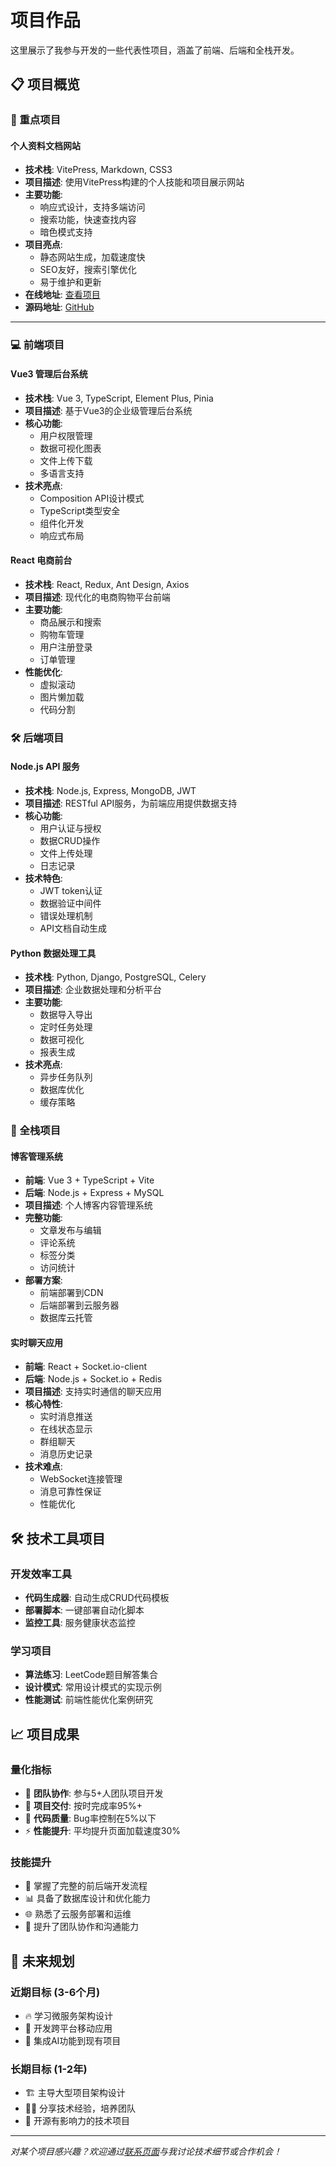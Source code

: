 # 项目作品

这里展示了我参与开发的一些代表性项目，涵盖了前端、后端和全栈开发。

## 📋 项目概览

### 🌟 重点项目

#### 个人资料文档网站
- **技术栈**: VitePress, Markdown, CSS3
- **项目描述**: 使用VitePress构建的个人技能和项目展示网站
- **主要功能**: 
  - 响应式设计，支持多端访问
  - 搜索功能，快速查找内容
  - 暗色模式支持
- **项目亮点**: 
  - 静态网站生成，加载速度快
  - SEO友好，搜索引擎优化
  - 易于维护和更新
- **在线地址**: [查看项目](#)
- **源码地址**: [GitHub](#)

---

### 💻 前端项目

#### Vue3 管理后台系统
- **技术栈**: Vue 3, TypeScript, Element Plus, Pinia
- **项目描述**: 基于Vue3的企业级管理后台系统
- **核心功能**:
  - 用户权限管理
  - 数据可视化图表
  - 文件上传下载
  - 多语言支持
- **技术亮点**:
  - Composition API设计模式
  - TypeScript类型安全
  - 组件化开发
  - 响应式布局

#### React 电商前台
- **技术栈**: React, Redux, Ant Design, Axios
- **项目描述**: 现代化的电商购物平台前端
- **主要功能**:
  - 商品展示和搜索
  - 购物车管理
  - 用户注册登录
  - 订单管理
- **性能优化**:
  - 虚拟滚动
  - 图片懒加载
  - 代码分割

### 🛠️ 后端项目

#### Node.js API 服务
- **技术栈**: Node.js, Express, MongoDB, JWT
- **项目描述**: RESTful API服务，为前端应用提供数据支持
- **核心功能**:
  - 用户认证与授权
  - 数据CRUD操作
  - 文件上传处理
  - 日志记录
- **技术特色**:
  - JWT token认证
  - 数据验证中间件
  - 错误处理机制
  - API文档自动生成

#### Python 数据处理工具
- **技术栈**: Python, Django, PostgreSQL, Celery
- **项目描述**: 企业数据处理和分析平台
- **主要功能**:
  - 数据导入导出
  - 定时任务处理
  - 数据可视化
  - 报表生成
- **技术亮点**:
  - 异步任务队列
  - 数据库优化
  - 缓存策略

### 🚀 全栈项目

#### 博客管理系统
- **前端**: Vue 3 + TypeScript + Vite
- **后端**: Node.js + Express + MySQL
- **项目描述**: 个人博客内容管理系统
- **完整功能**:
  - 文章发布与编辑
  - 评论系统
  - 标签分类
  - 访问统计
- **部署方案**:
  - 前端部署到CDN
  - 后端部署到云服务器
  - 数据库云托管

#### 实时聊天应用
- **前端**: React + Socket.io-client
- **后端**: Node.js + Socket.io + Redis
- **项目描述**: 支持实时通信的聊天应用
- **核心特性**:
  - 实时消息推送
  - 在线状态显示
  - 群组聊天
  - 消息历史记录
- **技术难点**:
  - WebSocket连接管理
  - 消息可靠性保证
  - 性能优化

## 🛠️ 技术工具项目

### 开发效率工具
- **代码生成器**: 自动生成CRUD代码模板
- **部署脚本**: 一键部署自动化脚本
- **监控工具**: 服务健康状态监控

### 学习项目
- **算法练习**: LeetCode题目解答集合
- **设计模式**: 常用设计模式的实现示例
- **性能测试**: 前端性能优化案例研究

## 📈 项目成果

### 量化指标
- 👥 **团队协作**: 参与5+人团队项目开发
- 🚀 **项目交付**: 按时完成率95%+
- 🐛 **代码质量**: Bug率控制在5%以下
- ⚡ **性能提升**: 平均提升页面加载速度30%

### 技能提升
- 🔧 掌握了完整的前后端开发流程
- 📊 具备了数据库设计和优化能力
- 🌐 熟悉了云服务部署和运维
- 🤝 提升了团队协作和沟通能力

## 🎯 未来规划

### 近期目标 (3-6个月)
- 🔥 学习微服务架构设计
- 📱 开发跨平台移动应用
- 🤖 集成AI功能到现有项目

### 长期目标 (1-2年)
- 🏗️ 主导大型项目架构设计
- 👨‍🏫 分享技术经验，培养团队
- 🌟 开源有影响力的技术项目

---

*对某个项目感兴趣？欢迎通过[联系页面](/contact)与我讨论技术细节或合作机会！*
